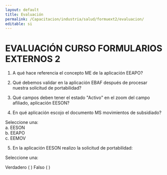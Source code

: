 ```yaml
---
layout: default
title: Evaluación
permalink: /Capacitacion/industria/salud/formuext2/evaluacion/
editable: si
---
```


# EVALUACIÓN CURSO FORMULARIOS EXTERNOS 2


1) A qué hace referencia el concepto ME de la aplicación EEAPO?  

2) Qué debemos validar en la aplicación EBAF después de procesar nuestra solicitud de portabilidad?  

3) Qué campos deben tener el estado "Activo" en el zoom del campo afiliado, aplicación EESON?  

4) En qué aplicación escojo el documento MS movimientos de subsidiado?  

Seleccione una:  
a. EESON  
b. EEAPO  
c. EEMOV  

5) En la aplicación EESON realizo la solicitud de portabilidad:  

Seleccione una:  

Verdadero ( )		Falso ( )  





